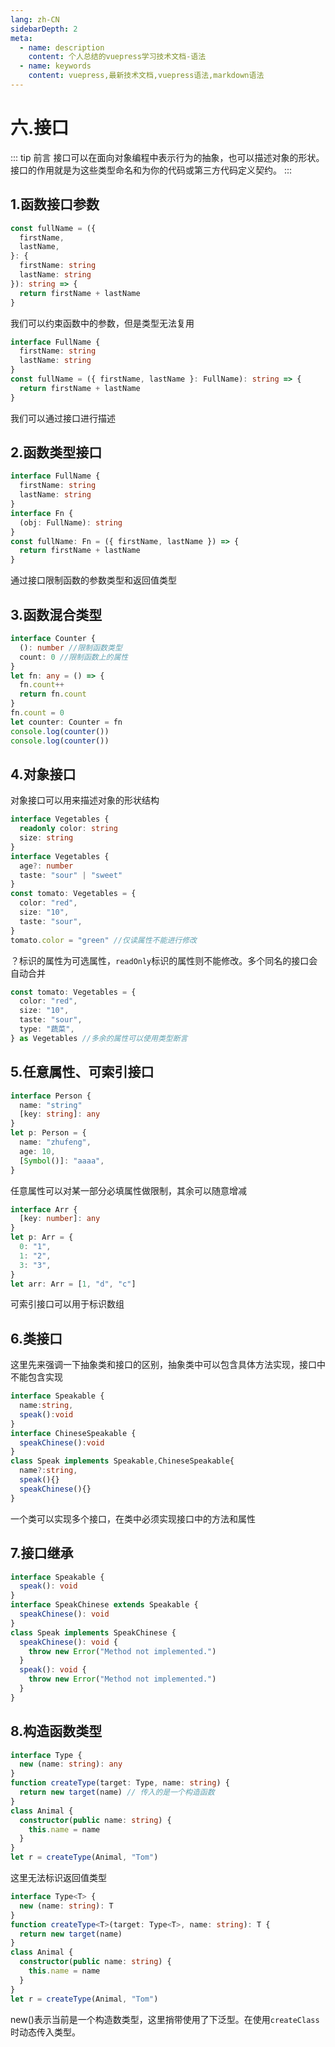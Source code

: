 ```yaml
---
lang: zh-CN
sidebarDepth: 2
meta:
  - name: description
    content: 个人总结的vuepress学习技术文档-语法
  - name: keywords
    content: vuepress,最新技术文档,vuepress语法,markdown语法
---
```


# 六.接口

::: tip 前言
接口可以在面向对象编程中表示行为的抽象，也可以描述对象的形状。接口的作用就是为这些类型命名和为你的代码或第三方代码定义契约。
:::

## 1.函数接口参数

```ts
const fullName = ({
  firstName,
  lastName,
}: {
  firstName: string
  lastName: string
}): string => {
  return firstName + lastName
}
```

我们可以约束函数中的参数，但是类型无法复用

```ts
interface FullName {
  firstName: string
  lastName: string
}
const fullName = ({ firstName, lastName }: FullName): string => {
  return firstName + lastName
}
```

我们可以通过接口进行描述

## 2.函数类型接口

```ts
interface FullName {
  firstName: string
  lastName: string
}
interface Fn {
  (obj: FullName): string
}
const fullName: Fn = ({ firstName, lastName }) => {
  return firstName + lastName
}
```

通过接口限制函数的参数类型和返回值类型

## 3.函数混合类型

```ts
interface Counter {
  (): number //限制函数类型
  count: 0 //限制函数上的属性
}
let fn: any = () => {
  fn.count++
  return fn.count
}
fn.count = 0
let counter: Counter = fn
console.log(counter())
console.log(counter())
```

## 4.对象接口

对象接口可以用来描述对象的形状结构

```ts
interface Vegetables {
  readonly color: string
  size: string
}
interface Vegetables {
  age?: number
  taste: "sour" | "sweet"
}
const tomato: Vegetables = {
  color: "red",
  size: "10",
  taste: "sour",
}
tomato.color = "green" //仅读属性不能进行修改
```

？标识的属性为可选属性，`readOnly`标识的属性则不能修改。多个同名的接口会自动合并

```ts
const tomato: Vegetables = {
  color: "red",
  size: "10",
  taste: "sour",
  type: "蔬菜",
} as Vegetables //多余的属性可以使用类型断言
```

## 5.任意属性、可索引接口

```ts
interface Person {
  name: "string"
  [key: string]: any
}
let p: Person = {
  name: "zhufeng",
  age: 10,
  [Symbol()]: "aaaa",
}
```

任意属性可以对某一部分必填属性做限制，其余可以随意增减

```ts
interface Arr {
  [key: number]: any
}
let p: Arr = {
  0: "1",
  1: "2",
  3: "3",
}
let arr: Arr = [1, "d", "c"]
```

可索引接口可以用于标识数组

## 6.类接口

这里先来强调一下抽象类和接口的区别，抽象类中可以包含具体方法实现，接口中不能包含实现

```ts
interface Speakable {
  name:string,
  speak():void
}
interface ChineseSpeakable {
  speakChinese():void
}
class Speak implements Speakable,ChineseSpeakable{
  name?:string,
  speak(){}
  speakChinese(){}
}
```

一个类可以实现多个接口，在类中必须实现接口中的方法和属性

## 7.接口继承

```ts
interface Speakable {
  speak(): void
}
interface SpeakChinese extends Speakable {
  speakChinese(): void
}
class Speak implements SpeakChinese {
  speakChinese(): void {
    throw new Error("Method not implemented.")
  }
  speak(): void {
    throw new Error("Method not implemented.")
  }
}
```

## 8.构造函数类型

```ts
interface Type {
  new (name: string): any
}
function createType(target: Type, name: string) {
  return new target(name) // 传入的是一个构造函数
}
class Animal {
  constructor(public name: string) {
    this.name = name
  }
}
let r = createType(Animal, "Tom")
```

这里无法标识返回值类型

```ts
interface Type<T> {
  new (name: string): T
}
function createType<T>(target: Type<T>, name: string): T {
  return new target(name)
}
class Animal {
  constructor(public name: string) {
    this.name = name
  }
}
let r = createType(Animal, "Tom")
```

new()表示当前是一个构造数类型，这里捎带使用了下泛型。在使用`createClass`时动态传入类型。
